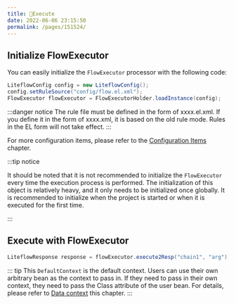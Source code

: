 ```yaml
---
title: 🛫Execute
date: 2022-06-06 23:15:50
permalink: /pages/151524/
---
```


## Initialize FlowExecutor

You can easily initialize the `FlowExecutor` processor with the following code:

```java
LiteflowConfig config = new LiteflowConfig();
config.setRuleSource("config/flow.el.xml");
FlowExecutor flowExecutor = FlowExecutorHolder.loadInstance(config);
```

:::danger notice
The rule file must be defined in the form of xxxx.el.xml. If you define it in the form of xxxx.xml, it is based on the old rule mode. Rules in the EL form will not take effect.
:::

For more configuration items, please refer to the [Configuration Items](/pages/b5065a/) chapter.

:::tip notice

It should be noted that it is not recommended to initialize the `FlowExecutor` every time the execution process is performed. The initialization of this object is relatively heavy, and it only needs to be initialized once globally. It is recommended to initialize when the project is started or when it is executed for the first time.

:::

## Execute with FlowExecutor

```java
LiteflowResponse response = flowExecutor.execute2Resp("chain1", "arg");
```

::: tip
This `DefaultContext` is the default context. Users can use their own arbitrary bean as the context to pass in. If they need to pass in their own context, they need to pass the Class attribute of the user bean. For details, please refer to [Data context](/pages/74b4bf/) this chapter.
:::
